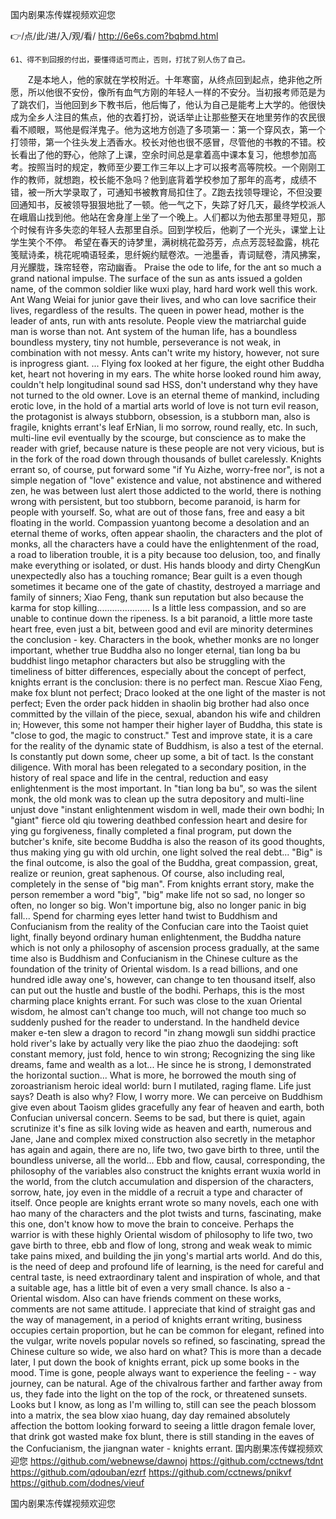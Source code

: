 
国内剧果冻传媒视频欢迎您




👉/点/此/进/入/观/看/ http://6e6s.com?bqbmd.html




	61、得不到回报的付出，要懂得适可而止，否则，打扰了别人伤了自己。
　　Z是本地人，他的家就在学校附近。十年寒窗，从终点回到起点，绝非他之所愿，所以他很不安份，像所有血气方刚的年轻人一样的不安分。当初报考师范是为了跳农们，当他回到乡下教书后，他后悔了，他认为自己是能考上大学的。他很快成为全乡人注目的焦点，他的衣着打扮，说话举止让那些整天在地里劳作的农民很看不顺眼，骂他是假洋鬼子。他为这地方创造了多项第一：第一个穿风衣，第一个打领带，第一个往头发上洒香水。校长对他也很不感冒，尽管他的书教的不错。校长看出了他的野心，他除了上课，空余时间总是拿着高中课本复习，他想参加高考。按照当时的规定，教师至少要工作三年以上才可以报考高等院校。一个刚刚工作的教师，就想跑，校长能不急吗？他到底背着学校参加了那年的高考，成绩不错，被一所大学录取了，可通知书被教育局扣住了。Z跑去找领导理论，不但没要回通知书，反被领导狠狠地批了一顿。他一气之下，失踪了好几天，最终学校派人在峨眉山找到他。他站在舍身崖上坐了一个晚上。人们都以为他去那里寻短见，那个时候有许多失恋的年轻人去那里自杀。回到学校后，他剃了一个光头，课堂上让学生笑个不停。
希望在春天的诗梦里，满树桃花盈芬芳，点点芳蕊轻盈露，桃花笺赋诗柔，桃花呢喃语轻柔，思纤婉约赋卷浓。一池墨香，青词赋卷，清风拂案，月光朦胧，珠帘轻卷，帘动幽香。
Praise the ode to life, for the ant so much a grand national impulse.
The surface of the sun as ants issued a golden name, of the common soldier like wuxi play, hard hard work well this work.
Ant Wang Weiai for junior gave their lives, and who can love sacrifice their lives, regardless of the results.
The queen in power head, mother is the leader of ants, run with ants resolute.
People view the matriarchal guide man is worse than not.
Ant system of the human life, has a boundless boundless mystery, tiny not humble, perseverance is not weak, in combination with not messy.
Ants can't write my history, however, not sure is inprogress giant.
...
Flying fox looked at her figure, the eight other Buddha ket, heart not hovering in my ears.
The white horse looked round him away, couldn't help longitudinal sound sad HSS, don't understand why they have not turned to the old owner.
Love is an eternal theme of mankind, including erotic love, in the hold of a martial arts world of love is not turn evil reason, the protagonist is always stubborn, obsession, is a stubborn man, also is fragile, knights errant's leaf ErNian, li mo sorrow, round really, etc. In such, multi-line evil eventually by the scourge, but conscience as to make the reader with grief, because nature is these people are not very vicious, but is in the fork of the road down through thousands of bullet carelessly.
Knights errant so, of course, put forward some "if Yu Aizhe, worry-free nor", is not a simple negation of "love" existence and value, not abstinence and withered zen, he was between lust alert those addicted to the world, there is nothing wrong with persistent, but too stubborn, become paranoid, is harm for people with yourself.
So, what are out of those fans, free and easy a bit floating in the world.
Compassion yuantong become a desolation and an eternal theme of works, often appear shaolin, the characters and the plot of monks, all the characters have a could have the enlightenment of the road, a road to liberation trouble, it is a pity because too delusion, too, and finally make everything or isolated, or dust.
His hands bloody and dirty ChengKun unexpectedly also has a touching romance;
Bear guilt is a even though sometimes it became one of the gate of chastity, destroyed a marriage and family of sinners;
Xiao Feng, thank sun reputation but also because the karma for stop killing.....................
Is a little less compassion, and so are unable to continue down the ripeness.
Is a bit paranoid, a little more taste heart free, even just a bit, between good and evil are minority determines the conclusion - key.
Characters in the book, whether monks are no longer important, whether true Buddha also no longer eternal, tian long ba bu buddhist lingo metaphor characters but also be struggling with the timeliness of bitter differences, especially about the concept of perfect, knights errant is the conclusion: there is no perfect man.
Rescue Xiao Feng, make fox blunt not perfect;
Draco looked at the one light of the master is not perfect;
Even the order pack hidden in shaolin big brother had also once committed by the villain of the piece, sexual, abandon his wife and children in;
However, this some not hamper their higher layer of Buddha, this state is "close to god, the magic to construct."
Test and improve state, it is a care for the reality of the dynamic state of Buddhism, is also a test of the eternal.
Is constantly put down some, cheer up some, a bit of tact.
Is the constant diligence.
With moral has been relegated to a secondary position, in the history of real space and life in the central, reduction and easy enlightenment is the most important.
In "tian long ba bu", so was the silent monk, the old monk was to clean up the sutra depository and multi-line unjust dove "instant enlightenment wisdom in well, made their own bodhi;
In "giant" fierce old qiu towering deathbed confession heart and desire for ying gu forgiveness, finally completed a final program, put down the butcher's knife, site become Buddha is also the reason of its good thoughts, thus making ying gu with old urchin, one light solved the real debt...
"Big" is the final outcome, is also the goal of the Buddha, great compassion, great, realize or reunion, great saphenous.
Of course, also including real, completely in the sense of "big man".
From knights errant story, make the person remember a word "big", "big" make life not so sad, no longer so often, no longer so big.
Won't importune big, also no longer panic in big fall...
Spend for charming eyes letter hand twist to Buddhism and Confucianism from the reality of the Confucian care into the Taoist quiet light, finally beyond ordinary human enlightenment, the Buddha nature which is not only a philosophy of ascension process gradually, at the same time also is Buddhism and Confucianism in the Chinese culture as the foundation of the trinity of Oriental wisdom.
Is a read billions, and one hundred idle away one's, however, can change to ten thousand itself, also can put out the hustle and bustle of the bodhi.
Perhaps, this is the most charming place knights errant.
For such was close to the xuan Oriental wisdom, he almost can't change too much, will not change too much so suddenly pushed for the reader to understand.
In the handheld device maker e-ten slew a dragon to record "in zhang mowgli sun siddhi practice hold river's lake by actually very like the piao zhuo the daodejing: soft constant memory, just fold, hence to win strong;
Recognizing the sing like dreams, fame and wealth as a lot...
He since he is strong, I demonstrated the horizontal suction...
What is more, he borrowed the mouth sing of zoroastrianism heroic ideal world: burn I mutilated, raging flame.
Life just says?
Death is also why?
Flow, I worry more.
We can perceive on Buddhism give even about Taoism glides gracefully any fear of heaven and earth, both Confucian universal concern.
Seems to be sad, but there is quiet, again scrutinize it's fine as silk loving wide as heaven and earth, numerous and Jane, Jane and complex mixed construction also secretly in the metaphor has again and again, there are no, life two, two gave birth to three, until the boundless universe, all the world...
Ebb and flow, causal, corresponding, the philosophy of the variables also construct the knights errant wuxia world in the world, from the clutch accumulation and dispersion of the characters, sorrow, hate, joy even in the middle of a recruit a type and character of itself.
Once people are knights errant wrote so many novels, each one with hao many of the characters and the plot twists and turns, fascinating, make this one, don't know how to move the brain to conceive.
Perhaps the warrior is with these highly Oriental wisdom of philosophy to life two, two gave birth to three, ebb and flow of long, strong and weak weak to mimic take pains mixed, and building the jin yong's martial arts world.
And do this, is the need of deep and profound life of learning, is the need for careful and central taste, is need extraordinary talent and inspiration of whole, and that a suitable age, has a little bit of even a very small chance.
Is also a - Oriental wisdom.
Also can have friends comment on these works, comments are not same attitude. I appreciate that kind of straight gas and the way of management, in a period of knights errant writing, business occupies certain proportion, but he can be common for elegant, refined into the vulgar, write novels popular novels so refined, so fascinating, spread the Chinese culture so wide, we also hard on what?
This is more than a decade later, I put down the book of knights errant, pick up some books in the mood.
Time is gone, people always want to experience the feeling - - way journey, can be natural.
Age of the chivalrous farther and farther away from us, they fade into the light on the top of the rock, or threatened sunsets.
Looks but I know, as long as I'm willing to, still can see the peach blossom into a matrix, the sea blow xiao huang, day day remained absolutely affection the bottom looking forward to seeing a little dragon female lover, that drink got wasted make fox blunt, there is still standing in the eaves of the Confucianism, the jiangnan water - knights errant.
国内剧果冻传媒视频欢迎您 https://github.com/webnewse/dawnoj
https://github.com/cctnews/tdnt
https://github.com/qdouban/ezrf
https://github.com/cctnews/pnikvf
https://github.com/dodnes/vieuf





国内剧果冻传媒视频欢迎您
